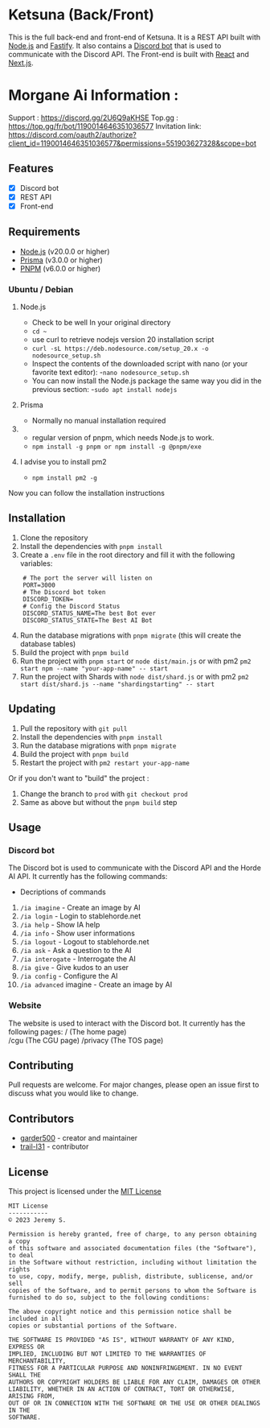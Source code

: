 # Ketsuna (Back/Front)

This is the full back-end and front-end of Ketsuna. It is a REST API built with [Node.js](https://nodejs.org/en/) and [Fastify](https://www.fastify.io/). It also contains a [Discord bot](https://discord.com/developers/docs/intro) that is used to communicate with the Discord API.
The Front-end is built with [React](https://reactjs.org/) and [Next.js](https://nextjs.org/).

# Morgane Ai Information : 

Support : https://discord.gg/2U6Q9aKHSE
Top.gg : https://top.gg/fr/bot/1190014646351036577
Invitation link: https://discord.com/oauth2/authorize?client_id=1190014646351036577&permissions=551903627328&scope=bot

## Features

- [x] Discord bot
- [x] REST API
- [x] Front-end

## Requirements

- [Node.js](https://nodejs.org/en/) (v20.0.0 or higher)
- [Prisma](https://www.prisma.io/) (v3.0.0 or higher)
- [PNPM](https://pnpm.io/) (v6.0.0 or higher)

### Ubuntu / Debian

1. Node.js 
	- Check to be well In your original directory 
	- `cd ~`
	- use curl to retrieve nodejs version 20 installation script 
	- `curl -sL https://deb.nodesource.com/setup_20.x -o nodesource_setup.sh`
	- Inspect the contents of the downloaded script with nano (or your favorite text editor): 
	-`nano nodesource_setup.sh`
	- You can now install the Node.js package the same way you did in the previous section: 
	-`sudo apt install nodejs`

2. Prisma
	- Normally no manual installation required

3. 
	- regular version of pnpm, which needs Node.js to work.
	- `npm install -g pnpm or npm install -g @pnpm/exe`

4. I advise you to install pm2 
	- `npm install pm2 -g`

Now you can follow the installation instructions

## Installation

1. Clone the repository
2. Install the dependencies with `pnpm install`
3. Create a `.env` file in the root directory and fill it with the following variables:

```env
    # The port the server will listen on
    PORT=3000
    # The Discord bot token
    DISCORD_TOKEN=
    # Config the Discord Status
    DISCORD_STATUS_NAME=The best Bot ever
    DISCORD_STATUS_STATE=The Best AI Bot
```

4. Run the database migrations with `pnpm migrate` (this will create the database tables)
5. Build the project with `pnpm build`
6. Run the project with `pnpm start` or `node dist/main.js` or with pm2 `pm2 start npm --name "your-app-name" -- start`
6. Run the project with Shards with `node dist/shard.js` or with pm2 `pm2 start dist/shard.js --name "shardingstarting" -- start`

## Updating

1. Pull the repository with `git pull`
2. Install the dependencies with `pnpm install`
3. Run the database migrations with `pnpm migrate`
4. Build the project with `pnpm build`
5. Restart the project with `pm2 restart your-app-name`

Or if you don't want to "build" the project :

1. Change the branch to `prod` with `git checkout prod`
2. Same as above but without the `pnpm build` step

## Usage

### Discord bot

The Discord bot is used to communicate with the Discord API and the Horde AI API. It currently has the following commands:

- Decriptions of commands
1. `/ia imagine` - Create an image by AI
2. `/ia login` - Login to stablehorde.net
3. `/ia help` - Show IA help
4. `/ia info` - Show user informations
5. `/ia logout` - Logout to stablehorde.net
6. `/ia ask` - Ask a question to the AI
7. `/ia interogate` - Interrogate the AI
8. `/ia give` - Give kudos to an user
9. `/ia config` - Configure the AI
10. `/ia advanced` imagine - Create an image by AI

### Website

The website is used to interact with the Discord bot. It currently has the following pages:
/ (The home page)  
/cgu (The CGU page)
/privacy (The TOS page) 

## Contributing

Pull requests are welcome. For major changes, please open an issue first to discuss what you would like to change.

## Contributors

- [garder500](https://github.com/garder500) - creator and maintainer
- [trail-l31](https://github.com/trail-l31) - contributor

## License

This project is licensed under the [MIT License](https://opensource.org/license/mit/)

```
MIT License
-----------
© 2023 Jeremy S.

Permission is hereby granted, free of charge, to any person obtaining a copy
of this software and associated documentation files (the "Software"), to deal
in the Software without restriction, including without limitation the rights
to use, copy, modify, merge, publish, distribute, sublicense, and/or sell
copies of the Software, and to permit persons to whom the Software is
furnished to do so, subject to the following conditions:

The above copyright notice and this permission notice shall be included in all
copies or substantial portions of the Software.

THE SOFTWARE IS PROVIDED "AS IS", WITHOUT WARRANTY OF ANY KIND, EXPRESS OR
IMPLIED, INCLUDING BUT NOT LIMITED TO THE WARRANTIES OF MERCHANTABILITY,
FITNESS FOR A PARTICULAR PURPOSE AND NONINFRINGEMENT. IN NO EVENT SHALL THE
AUTHORS OR COPYRIGHT HOLDERS BE LIABLE FOR ANY CLAIM, DAMAGES OR OTHER
LIABILITY, WHETHER IN AN ACTION OF CONTRACT, TORT OR OTHERWISE, ARISING FROM,
OUT OF OR IN CONNECTION WITH THE SOFTWARE OR THE USE OR OTHER DEALINGS IN THE
SOFTWARE.

```
